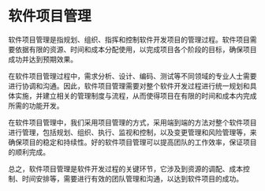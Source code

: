 # 软件项目管理

软件项目管理是指规划、组织、指挥和控制软件开发项目的管理过程。软件项目需要依据有限的资源、时间和成本分配使用，以完成项目各个阶段的目标，确保项目成功并达到预期效果。

在软件项目管理过程中，需求分析、设计、编码、测试等不同领域的专业人士需要进行协调和沟通。因此，软件项目管理需要对整个软件开发过程进行统一规划和具体实施，并建立相关的管理制度与流程，从而使得项目在有限的时间和成本内完成所需的功能开发。

在软件项目管理中，我们采用项目管理的方式，采用端到端的方法对整个软件项目进行管理，包括规划、组织、执行、监视和控制，以及变更管理和风险管理等，来确保项目的稳定和持续性。好的软件项目管理可以提高团队的工作效率，保证项目的顺利完成。

总之，软件项目管理是软件开发过程的关键环节，它涉及到资源的调配、成本控制、时间安排等，需要进行有效的团队管理和沟通，以达到软件项目的成功。